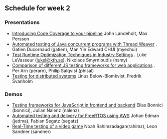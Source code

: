 ## Schedule for week 2

### Presentations

- [Introducing Code Coverage to your pipeline]() John Landeholt, Max Persson
- [Automated testing of Java concurrent programs with Thread Weaver](https://github.com/KTH/devops-course/tree/2022/contributions/presentation/week2-testing-and-CI/gatien-myechui) . Gatien Ducornaud (gatien), Man Yin Edward CHUI (myechui)
- [Test Runtime Optimization Techniques in Industry Settings](https://github.com/KTH/devops-course/tree/2022/contributions/presentation/week2-testing-and-CI/nsmy-lukel) . Luke LeVasseur (lukel@kth.se), Nikolaos Smyrnioudis (nsmy)
- [Comparison of different JS testing frameworks for web applications](https://github.com/KTH/devops-course/tree/2022/contributions/presentation/week2-testing-and-CI/perarn-phisal) . Per Arn (perarn), Philip Salqvist (phisal)
- [Testing for distributed systems]() Linus Below-Blomkvist, Fredrik Svanholm
 
### Demos

- [Testing frameworks for JavaScript in frontend and backend](https://github.com/KTH/devops-course/tree/2022/contributions/demo/week2-testing-and-CI/bonnici-nalenz) Elias Bonnici (bonnici), Julian Nalenz (nalenz)
- [Automated testing and delivery for FreeRTOS using AWS](https://github.com/KTH/devops-course/tree/2022/contributions/demo/week2-testing-and-CI/jedma-segatz) Johan Edman (jedma), Fabian Segatz (segatz)
- [Real-Time testing of a video game](https://github.com/KTH/devops-course/tree/2022/contributions/demo/week2-testing-and-CI/rahimz-sandner)  Noah Rahimzadagan(rahimz), Leon Sandner (sandner)
